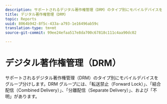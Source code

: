 ```yaml
---
description: サポートされるデジタル著作権管理（DRM）のタイプ別にモバイルデバイスをグループ分けします。DRM グループには、「転送禁止（Forward Lock）」、「結合配信（Combined Delivery）」、「分離配信（Separate Delivery）」、および「不明」があります。
title: デジタル著作権管理（DRM）
topic: Reports
uuid: 8064b942-8f5c-433a-a793-1e16496ab59c
translation-type: tm+mt
source-git-commit: 99ee24efaa517e8da700c67818c111c4aa90dc02

---
```



# デジタル著作権管理（DRM）

サポートされるデジタル著作権管理（DRM）のタイプ別にモバイルデバイスをグループ分けします。DRM グループには、「転送禁止（Forward Lock）」、「結合配信（Combined Delivery）」、「分離配信（Separate Delivery）」、および「不明」があります。

